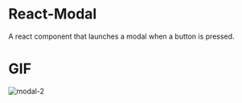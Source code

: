# React-Modal
A react component that launches a modal when a button is pressed.
# GIF
![modal-2](https://user-images.githubusercontent.com/31449025/32862262-6b653148-ca0c-11e7-92bc-f43b6fd347fd.gif)
